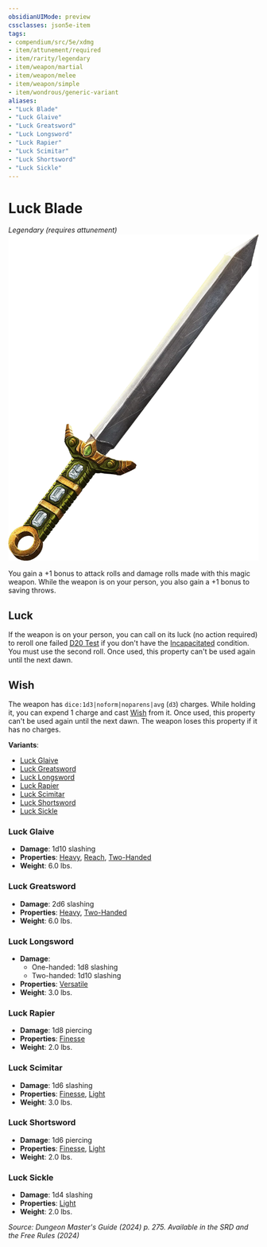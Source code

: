 ```yaml
---
obsidianUIMode: preview
cssclasses: json5e-item
tags:
- compendium/src/5e/xdmg
- item/attunement/required
- item/rarity/legendary
- item/weapon/martial
- item/weapon/melee
- item/weapon/simple
- item/wondrous/generic-variant
aliases: 
- "Luck Blade"
- "Luck Glaive"
- "Luck Greatsword"
- "Luck Longsword"
- "Luck Rapier"
- "Luck Scimitar"
- "Luck Shortsword"
- "Luck Sickle"
---
```

# Luck Blade
*Legendary (requires attunement)*  
![](/3-Mechanics/CLI/items/img/luck-blade.webp#right)


You gain a +1 bonus to attack rolls and damage rolls made with this magic weapon. While the weapon is on your person, you also gain a +1 bonus to saving throws.

## Luck

If the weapon is on your person, you can call on its luck (no action required) to reroll one failed [D20 Test](/3-Mechanics/CLI/variant-rules/d20-test-xphb.md) if you don't have the [Incapacitated](conditions.md#Incapacitated) condition. You must use the second roll. Once used, this property can't be used again until the next dawn.

## Wish

The weapon has `dice:1d3|noform|noparens|avg` (`d3`) charges. While holding it, you can expend 1 charge and cast [Wish](/3-Mechanics/CLI/spells/wish-xphb.md) from it. Once used, this property can't be used again until the next dawn. The weapon loses this property if it has no charges.

**Variants**:
- [Luck Glaive](#Luck%20Glaive)
- [Luck Greatsword](#Luck%20Greatsword)
- [Luck Longsword](#Luck%20Longsword)
- [Luck Rapier](#Luck%20Rapier)
- [Luck Scimitar](#Luck%20Scimitar)
- [Luck Shortsword](#Luck%20Shortsword)
- [Luck Sickle](#Luck%20Sickle)

### Luck Glaive

- **Damage**: 1d10 slashing
- **Properties**: [Heavy](item-properties.md#Heavy), [Reach](item-properties.md#Reach), [Two-Handed](item-properties.md#Two-Handed)
- **Weight**: 6.0 lbs.

### Luck Greatsword

- **Damage**: 2d6 slashing
- **Properties**: [Heavy](item-properties.md#Heavy), [Two-Handed](item-properties.md#Two-Handed)
- **Weight**: 6.0 lbs.

### Luck Longsword

- **Damage**:
  - One-handed: 1d8 slashing
  - Two-handed: 1d10 slashing
- **Properties**: [Versatile](item-properties.md#Versatile)
- **Weight**: 3.0 lbs.

### Luck Rapier

- **Damage**: 1d8 piercing
- **Properties**: [Finesse](item-properties.md#Finesse)
- **Weight**: 2.0 lbs.

### Luck Scimitar

- **Damage**: 1d6 slashing
- **Properties**: [Finesse](item-properties.md#Finesse), [Light](item-properties.md#Light)
- **Weight**: 3.0 lbs.

### Luck Shortsword

- **Damage**: 1d6 piercing
- **Properties**: [Finesse](item-properties.md#Finesse), [Light](item-properties.md#Light)
- **Weight**: 2.0 lbs.

### Luck Sickle

- **Damage**: 1d4 slashing
- **Properties**: [Light](item-properties.md#Light)
- **Weight**: 2.0 lbs.


*Source: Dungeon Master's Guide (2024) p. 275. Available in the <span title='Systems Reference Document (5.2)'>SRD</span> and the Free Rules (2024)*